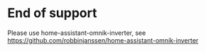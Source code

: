 # End of support
Please use home-assistant-omnik-inverter, see https://github.com/robbinjanssen/home-assistant-omnik-inverter
